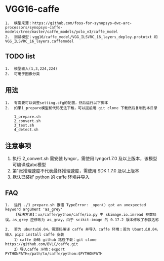 # VGG16-caffe
    1.  模型来源：https://github.com/foss-for-synopsys-dwc-arc-processors/synopsys-caffe-models/tree/master/caffe_models/yolo_v3/caffe_model
    2.  测试模型：vgg16/caffe_model/VGG_ILSVRC_16_layers_deploy.prototxt 和 VGG_ILSVRC_16_layers.caffemodel


## TODO list
    1.  模型输入(1,3,224,224) 
    2.  可用于图像分类


## 用法
    1.  有需要可以调整setting.cfg的配置，然后运行以下脚本
    2.  如果1_prepare模型和代码无法下载，可以提前用 git clone 下载然后复制到本目录
```shell
    1_prepare.sh
    2_convert.sh
    3_test.sh
    4_detect.sh
```


## 注意事项
   1. 执行 2_convert.sh 需安装 lyngor，需使用 lyngor1.7.0 及以上版本，该模型可编译成abc模型
   2. 第1张推理速度不代表最终推理速度，需使用 SDK 1.7.0 及以上版本
   3. 默认已装好 python 的 caffe 环境并导入


## FAQ
    1.  运行 ./1_prepare.sh 报错 TypeError: _open() got an unexpected keyword argument 'as_grey'
        【解决方法】：xx/caffe/python/caffe/io.py 中 skimage.io.imread 参数错误，as_grey 应修改为 as_gray，由于 scikit-image 的 0.17.2 版本修改了参数名称
    
    2.  若为 ubuntu16.04，需源码编译 caffe 并导入 caffe 环境；若为 Ubuntu18.04，输入 pip3 install caffe 安装
        1）caffe 源码 github 路径下载：git clone https://github.com/BVLC/caffe.git
        2）导入caffe 环境：export PYTHONPATH=/path/to/caffe/python:$PYTHONPATH
